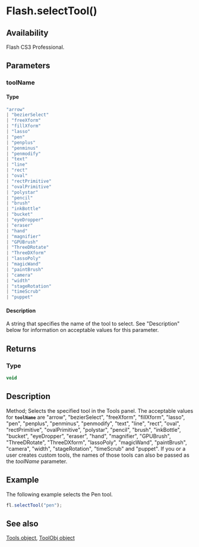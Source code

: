 # Flash.selectTool()

## Availability

Flash CS3 Professional.

## Parameters

### **toolName**

#### Type

```typescript
"arrow"
| "bezierSelect"
| "freeXform"
| "fillXform"
| "lasso"
| "pen"
| "penplus"
| "penminus"
| "penmodify"
| "text"
| "line"
| "rect"
| "oval"
| "rectPrimitive"
| "ovalPrimitive"
| "polystar"
| "pencil"
| "brush"
| "inkBottle"
| "bucket"
| "eyeDropper"
| "eraser"
| "hand"
| "magnifier"
| "GPUBrush"
| "ThreeDRotate"
| "ThreeDXform"
| "lassoPoly"
| "magicWand"
| "paintBrush"
| "camera"
| "width"
| "stageRotation"
| "timeScrub"
| "puppet"
```

#### Description

A string that specifies the name of the tool to select. See "Description" below for information on acceptable values for this parameter.

## Returns

### Type

```typescript
void
```

## Description

Method; Selects the specified tool in the Tools panel. The acceptable values for **`toolName`** are "arrow", "bezierSelect", "freeXform", "fillXform", "lasso", "pen", "penplus", "penminus", "penmodify", "text", "line", "rect", "oval", "rectPrimitive", "ovalPrimitive", "polystar", "pencil", "brush", "inkBottle", "bucket", "eyeDropper", "eraser", "hand", "magnifier", "GPUBrush", "ThreeDRotate", "ThreeDXform", "lassoPoly", "magicWand", "paintBrush", "camera", "width", "stageRotation", "timeScrub" and "puppet".
If you or a user creates custom tools, the names of those tools can also be passed as the *toolName* parameter.

## Example

The following example selects the Pen tool.

```javascript
fl.selectTool("pen");
```

## See also

[Tools object](../Tools_object/Tools_summary.md), [ToolObj object](../ToolObj_object/ToolObj_summary.md)
